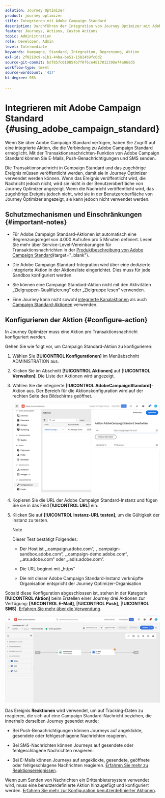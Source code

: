 ```yaml
---
solution: Journey Optimizer
product: journey optimizer
title: Integrieren mit Adobe Campaign Standard
description: Durchführen der Integration von Journey Optimizer mit Adobe Campaign Standard
feature: Journeys, Actions, Custom Actions
topic: Administration
role: Developer, Admin
level: Intermediate
keywords: Kampagne, Standard, Integration, Begrenzung, Aktion
exl-id: 2f0218c9-e1b1-44ba-be51-15824b9fc6d2
source-git-commit: bdf857c010854b7f0f6ce4817012398e74a068d5
workflow-type: tm+mt
source-wordcount: '437'
ht-degree: 96%

---
```


# Integrieren mit Adobe Campaign Standard {#using_adobe_campaign_standard}

Wenn Sie über Adobe Campaign Standard verfügen, haben Sie Zugriff auf eine integrierte Aktion, die die Verbindung zu Adobe Campaign Standard ermöglicht. Mit der Transaktionsnachrichten-Funktion von Adobe Campaign Standard können Sie E-Mails, Push-Benachrichtigungen und SMS senden.

Die Transaktionsnachricht in Campaign Standard und das zugehörige Ereignis müssen veröffentlicht werden, damit sie in Journey Optimizer verwendet werden können. Wenn das Ereignis veröffentlicht wird, die Nachricht jedoch nicht, wird sie nicht in der Benutzeroberfläche von Journey Optimizer angezeigt. Wenn die Nachricht veröffentlicht wird, das zugehörige Ereignis jedoch nicht, wird sie in der Benutzeroberfläche von Journey Optimizer angezeigt, sie kann jedoch nicht verwendet werden.

## Schutzmechanismen und Einschränkungen {#important-notes}

* Für Adobe Campaign Standard-Aktionen ist automatisch eine Begrenzungsregel von 4.000 Aufrufen pro 5 Minuten definiert. Lesen Sie mehr über Service-Level-Vereinbarungen für Transaktionsnachrichten in der [Produktbeschreibung von Adobe Campaign Standard](https://helpx.adobe.com/de/legal/product-descriptions/campaign-standard.html){target="_blank"}.

* Die Adobe Campaign Standard-Integration wird über eine dedizierte integrierte Aktion in der Aktionsliste eingerichtet. Dies muss für jede Sandbox konfiguriert werden.

* Sie können eine Campaign Standard-Aktion nicht mit den Aktivitäten „Zielgruppen-Qualifizierung“ oder „Zielgruppe lesen“ verwenden.

* Eine Journey kann nicht sowohl [integrierte Kanalaktionen](../building-journeys/journeys-message.md) als auch [Campaign Standard-Aktionen](../building-journeys/using-adobe-campaign-standard.md) verwenden.

## Konfigurieren der Aktion {#configure-action}

In Journey Optimizer muss eine Aktion pro Transaktionsnachricht konfiguriert werden.

Gehen Sie wie folgt vor, um Campaign Standard-Aktion zu konfigurieren:

1. Wählen SIe **[!UICONTROL Konfigurationen]** im Menüabschnitt ADMINISTRATION aus. 

1. Klicken Sie im Abschnitt **[!UICONTROL Aktionen]** auf **[!UICONTROL Verwalten]**. Die Liste der Aktionen wird angezeigt.

1. Wählen Sie die integrierte **[!UICONTROL AdobeCampaignStandard]**-Aktion aus. Der Bereich für die Aktionskonfiguration wird auf der rechten Seite des Bildschirms geöffnet.

   ![](assets/actioncampaign.png)

1. Kopieren Sie die URL der Adobe Campaign Standard-Instanz und fügen Sie sie in das Feld **[!UICONTROL URL]** ein.

1. Klicken Sie auf **[!UICONTROL Instanz-URL testen]**, um die Gültigkeit der Instanz zu testen.

   >[!NOTE]
   >
   >Dieser Test bestätigt Folgendes:
   >
   >* Der Host ist „.campaign.adobe.com“, „.campaign-sandbox.adobe.com“, „.campaign-demo.adobe.com“, „.ats.adobe.com“ oder „.adls.adobe.com“.
   >
   >* Die URL beginnt mit „https“
   >
   >* Die mit dieser Adobe Campaign Standard-Instanz verknüpfte Organisation entspricht der Journey Optimizer-Organisation

Sobald diese Konfiguration abgeschlossen ist, stehen in der Kategorie **[!UICONTROL Aktion]** beim Erstellen einer Journey drei Aktionen zur Verfügung: **[!UICONTROL E-Mail]**, **[!UICONTROL Push]**, **[!UICONTROL SMS]**. [Erfahren Sie mehr über die Verwendung](../building-journeys/using-adobe-campaign-standard.md).

![](assets/journey58.png)

Das Ereignis **Reaktionen** wird verwendet, um auf Tracking-Daten zu reagieren, die sich auf eine Campaign Standard-Nachricht beziehen, die innerhalb derselben Journey gesendet wurde:

* Bei Push-Benachrichtigungen können Journeys auf angeklickte, gesendete oder fehlgeschlagene Nachrichten reagieren. 

* Bei SMS-Nachrichten können Journeys auf gesendete oder fehlgeschlagene Nachrichten reagieren. 

* Bei E-Mails können Journeys auf angeklickte, gesendete, geöffnete oder fehlgeschlagene Nachrichten reagieren. [Erfahren Sie mehr zu Reaktionsereignissen](../building-journeys/reaction-events.md).

Wenn zum Senden von Nachrichten ein Drittanbietersystem verwendet wird, muss eine benutzerdefinierte Aktion hinzugefügt und konfiguriert werden. [Erfahren Sie mehr zur Konfiguration benutzerdefinierter Aktionen](../action/about-custom-action-configuration.md).